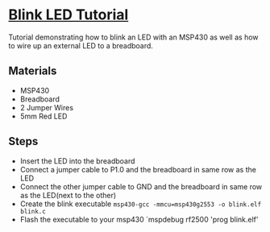 # [Blink LED Tutorial](https://www.youtube.com/watch?v=nVEi3oidXM8&list=PLDYsk07F-JwQayMa5BYx0nPXT3PQSKnG0)
Tutorial demonstrating how to blink an LED with an MSP430 as well as how to wire up an external LED to a breadboard. 
## Materials
- MSP430
- Breadboard
- 2 Jumper Wires
- 5mm Red LED

## Steps
- Insert the LED into the breadboard
- Connect a jumper cable to P1.0 and the breadboard in same row as the LED
- Connect the other jumper cable to GND and the breadboard in same row as the LED(next to the other)
- Create the blink executable `msp430-gcc -mmcu=msp430g2553 -o blink.elf blink.c`
- Flash the executable to your msp430 `mspdebug rf2500 'prog blink.elf'